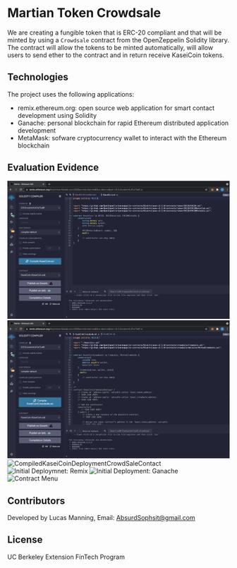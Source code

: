 # Martian Token Crowdsale

We are creating a fungible token that is ERC-20 compliant and that will be minted by using a `Crowdsale` contract from the OpenZeppelin Solidity library. The contract will allow the tokens to be minted automatically, will allow users to send ether to the contract and in return receive KaseiCoin tokens. 

## Technologies

The project uses the following applications:
* remix.ethereum.org: open source web application for smart contact development using Solidity
* Ganache: personal blockchain for rapid Ethereum distributed application development
* MetaMask: sofware cryptocurrency wallet to interact with the Ethereum blockchain

## Evaluation Evidence

![Compiled KaseiCoin Contract](Compiled_KaseiCoin.png)
![Compiled KaseiCoinCrowdSale Contract](Compiled_KaseiCoinCrowdSale.png)
![CompiledKaseiCoinDeploymentCrowdSaleContact](CompiledKaseiCoinDeployedCrowdsale.png)
![Initial Deploymnet: Remix](Inital_Deploy_Remix.png)
![Initial Deployment: Ganache ](Inital_Deploy_Ganache.png)
![Contract Menu](Inital_Deploy_Contract_Menu.png)


## Contributors

Developed by Lucas Manning, Email: AbsurdSophsit@gmail.com

## License

UC Berkeley Extension FinTech Program
